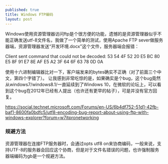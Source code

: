 ```yaml
---
published: true
title: Windows FTP编码
layout: post
---
```

Windows使用资源管理器访问ftp是个很方便的功能，遗憾的是资源管理器似乎不能正确发送utf-8文件名，我做了一个简单的测试，使用Apache FTP sever做服务器端，资源管理器发送“开发环境.docx”这个文件，服务器端会报错：

Client sent command that could not be decoded: 53 54 4F 52 20 E5 BC 80 E5 8F 91 E7 8E AF E5 A2 3F 64 6F 63 78 0D 0A

使用十六进制编辑器比对一下，客户端发来的bytes确实不正确（对了前面三个中文，第四个字错了）。
让我感到非常吃惊的是，如果确实是个bug，这个bug竟然从windows7/windows8.1/一直延续到了Windows 10，在微软的论坛上，可以看到这个bug在2012年已经有人提出（也许还有更早的帖子），可是并没有官方回复。

https://social.technet.microsoft.com/Forums/en-US/6b4df752-51d1-42fb-baf1-8600fa0bdfc5/utf8-encoding-bug-report-about-using-ftp-with-windows-explorer?forum=w7itpronetworking

### 规避方法
资源管理器在连接FTP服务器时，会通过opts utf8 on来协商编码，一般来说，支持UTF-8的服务器会回应这个协商，但是对于文件名错误的问题，也许强制服务器端编码为gb是一个规避方法。